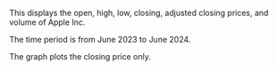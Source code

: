 This displays the open, high, low, closing, adjusted closing prices, and volume of Apple Inc.

The time period is from June 2023 to June 2024.

The graph plots the closing price only.
